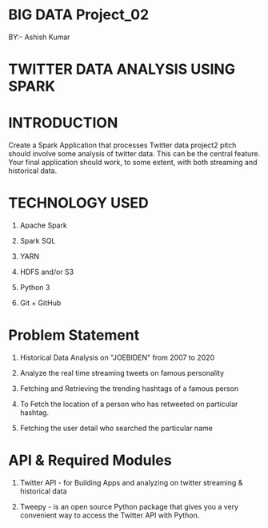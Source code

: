 # BIG DATA Project_02
BY:- Ashish Kumar

# TWITTER DATA ANALYSIS USING SPARK

# INTRODUCTION

Create a Spark Application that processes Twitter data project2 
pitch should involve some analysis of twitter data. 
This can be the central feature. 
Your final application should work, to some extent, with 
both streaming and historical data.

# TECHNOLOGY USED

1. Apache Spark

2. Spark SQL

3. YARN

4. HDFS and/or S3

5. Python 3

6. Git + GitHub

# Problem Statement

1. Historical Data Analysis on "JOEBIDEN" from 2007 to 2020

2. Analyze the real time streaming tweets on famous personality

3. Fetching and Retrieving the trending hashtags of a famous person

4. To Fetch the location of a person who has retweeted on particular hashtag.

5. Fetching the user detail who searched the particular name

# API & Required Modules

1. Twitter API - for Building Apps and analyzing on twitter streaming & historical data

2. Tweepy - is an open source Python package that gives you a very convenient way to access the Twitter API with Python.